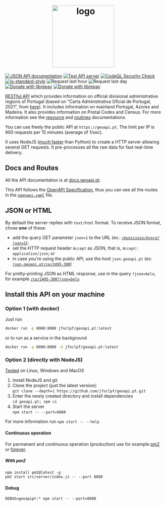 <h1 align="center">
  <a href="https://geoapi.pt"><img src="https://github.com/jfoclpf/geoapi.pt/blob/main/src/public/src/icons/mstile-310x310.png?raw=true" alt="logo" width="200"/></a>
</h1>

[![JSON API documentation](https://img.shields.io/badge/JSON%20API-Documentation-informational)](https://docs.geoapi.pt/)
[![Test API server](https://github.com/jfoclpf/geoapi.pt/actions/workflows/node.js.yml/badge.svg)](https://github.com/jfoclpf/geoapi.pt/actions/workflows/node.js.yml)
[![CodeQL Security Check](https://github.com/jfoclpf/geoapi.pt/actions/workflows/codeql.yml/badge.svg)](https://github.com/jfoclpf/geoapi.pt/actions/workflows/codeql.yml)
[![js-standard-style][js-standard-style_img]][js-standard-style_url]
![Request last hour](https://img.shields.io/endpoint?url=https%3A%2F%2Fgeoapi.pt%2Fshieldsio%2Frequestslasthour)
![Request last day](https://img.shields.io/endpoint?url=https%3A%2F%2Fgeoapi.pt%2Fshieldsio%2Frequestslastday)
<br>
[![Donate with librepay](https://img.shields.io/liberapay/receives/joaopimentel1980.svg?logo=liberapay)](https://en.liberapay.com/joaopimentel1980)
[![Donate with librepay](https://img.shields.io/badge/donate-Donate-yellow?logo=liberapay)](https://en.liberapay.com/joaopimentel1980/donate)

[js-standard-style_img]: https://img.shields.io/badge/code%20style-standard-brightgreen.svg
[js-standard-style_url]: https://standardjs.com/

[RESTful API](https://restfulapi.net/) which provides information on official divisional administrative regions of Portugal (based on "Carta Administrativa Oficial de Portugal, 2021", from [here](https://www.dgterritorio.gov.pt/dados-abertos)). It includes information on mainland Portugal, Azores and Madeira. It also provides information on Postal Codes and Census. For more information see the [resource](https://github.com/jfoclpf/geoapi.pt/tree/main/res) and [routines](https://github.com/jfoclpf/geoapi.pt/tree/main/routines) documentations.

You can use freely the public API at `https://geoapi.pt`. The limit per IP is 900 requests per 15 minutes (average of 1/sec).

It uses NodeJS ([much faster](https://benchmarksgame-team.pages.debian.net/benchmarksgame/fastest/python.html) than Python) to create a HTTP server allowing several GET requests. It pre-processes all the raw data for fast real-time delivery.

## Docs and Routes

All the API documentation is at [docs.geoapi.pt](https://docs.geoapi.pt/).

This API follows the [OpenAPI Specification](https://en.wikipedia.org/wiki/OpenAPI_Specification), thus you can see all the routes in the [`openapi.yaml`](https://github.com/jfoclpf/geoapi.pt/blob/main/src/public/openapi.yaml) file. 

## JSON or HTML

By default the server replies with `text/html` format. To receive JSON format, chose **one** of these:

 - add the query GET parameter `json=1` to the URL (ex.: [`/municipio/évora?json=1`](https://geoapi.pt/municipio/evora?json=1));
 - set the HTTP request header `Accept` as JSON, that is, `Accept: application/json`; or
 - in case you're using the public API, use the host `json.geoapi.pt` (ex: [`json.geoapi.pt/cp/2495-300`](https://json.geoapi.pt/cp/2495-300))
 
For pretty-printing JSON as HTML response, use in the query `?json=belo`, for example [`/cp/2495-300?json=belo`](https://geoapi.pt/cp/2495-300?json=belo)

## Install this API on your machine

### Option 1 (with docker)

Just run

```sh
docker run -p 8080:8080 jfoclpf/geoapi.pt:latest
```

or to run as a service in the background

```sh
docker run -p 8080:8080 -d jfoclpf/geoapi.pt:latest
```

### Option 2 (directly with NodeJS)

[Tested](https://github.com/jfoclpf/geoapi.pt/actions/workflows/node.js.yml) on Linux, Windows and MacOS

 1. Install NodeJS and git
 2. Clone the project (just the latest version):<br>
    `git clone --depth=1 https://github.com/jfoclpf/geoapi.pt.git`
 3. Enter the newly created directory and install dependencies<br>
    `cd geoapi.pt; npm ci`
 4. Start the server<br>
    `npm start -- --port=8080`

For more information run `npm start -- --help`

#### Continuous operation

For permanent and continuous operation (production) use for example [pm2](https://pm2.keymetrics.io/docs/usage/quick-start/) or [forever](https://www.npmjs.com/package/forever).

##### With pm2

```
npm install pm2@latest -g
pm2 start src/server/index.js -- --port 8080
```

#### Debug

```
DEBUG=geoapipt:* npm start -- --port=8080
```
